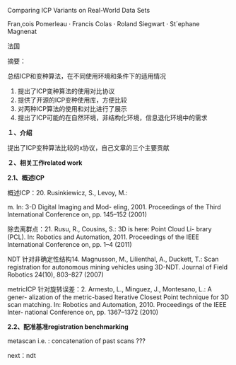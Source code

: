 Comparing ICP Variants on Real-World Data Sets

Fran¸cois Pomerleau · Francis Colas · Roland Siegwart · St´ephane Magnenat

法国



摘要：

总结ICP和变种算法，在不同使用环境和条件下的适用情况

1. 提出了ICP变种算法的使用对比协议
2. 提供了开源的ICP变种使用库，方便比较
3. 对两种ICP算法的使用和对比进行了展示
4. 提出了ICP可能的在自然环境，非结构化环境，信息退化环境中的需求



**１、介绍**

提出了ICP变种算法比较的x协议，自己文章的三个主要贡献

**２、相关工作related work**

**2.1、概述ICP**

概述ICP：20. Rusinkiewicz, S., Levoy, M.: 

m. In: 3-D Digital Imaging and Mod- eling, 2001. Proceedings of the Third International Conference on, pp. 145–152 (2001)

除去离群点：21. Rusu, R., Cousins, S.: 3D is here: Point Cloud Li- brary (PCL). In: Robotics and Automation, 2011. Proceedings of the IEEE International Conference on, pp. 1–4 (2011)

NDT 针对非确定性结构14. Magnusson, M., Lilienthal, A., Duckett, T.: Scan registration for autonomous mining vehicles using 3D-NDT. Journal of Field Robotics 24(10), 803–827 (2007)

metricICP 针对旋转误差：2. Armesto, L., Minguez, J., Montesano, L.: A gener- alization of the metric-based Iterative Closest Point technique for 3D scan matching. In: Robotics and Automation, 2010. Proceedings of the IEEE Inter- national Conference on, pp. 1367–1372 (2010)

**2.2、配准基准registration benchmarking**

metascan i.e. : concatenation of past scans ???









next：ndt